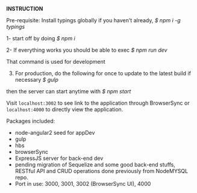 **INSTRUCTION**


Pre-requisite: Install typings globally if you haven't already, _$ npm i -g typings_

1- start off by doing _$ npm i_

2- If everything works you should be able to exec _$ npm run dev_

   That command is used for development


3. For production,
do the following for once to update to the latest build if necessary _$ gulp_

then the server can start anytime with _$ npm start_

Visit `localhost:3002` to see link to the application through BrowserSync
or `localhost:4000` to directly view the application.

Packages included:
- node-angular2 seed for appDev
- gulp
- hbs
- browserSync
- ExpressJS server for back-end dev
- pending migration of Sequelize and some good back-end stuffs, RESTful API and CRUD operations done previously from NodeMYSQL repo.
- Port in use: 3000, 3001, 3002 (BrowserSync UI), 4000
